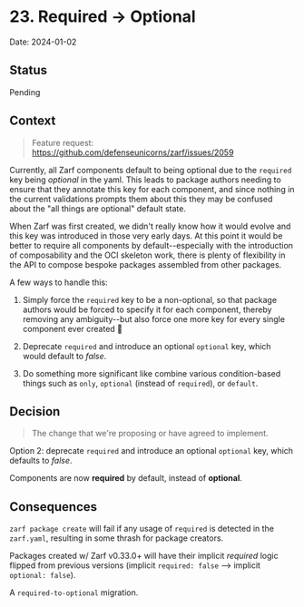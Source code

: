 # 23. Required -> Optional

Date: 2024-01-02

## Status

Pending

## Context

> Feature request: <https://github.com/defenseunicorns/zarf/issues/2059>

Currently, all Zarf components default to being optional due to the `required` key being _optional_ in the yaml. This leads to package authors needing to ensure that they annotate this key for each component, and since nothing in the current validations prompts them about this they may be confused about the "all things are optional" default state.

When Zarf was first created, we didn't really know how it would evolve and this key was introduced in those very early days. At this point it would be better to require all components by default--especially with the introduction of composability and the OCI skeleton work, there is plenty of flexibility in the API to compose bespoke packages assembled from other packages.

A few ways to handle this:

1. Simply force the `required` key to be a non-optional, so that package authors would be forced to specify it for each component, thereby removing any ambiguity--but also force one more key for every single component ever created 🫠

2. Deprecate `required` and introduce an optional `optional` key, which would default to _false_.

3. Do something more significant like combine various condition-based things such as `only`, `optional` (instead of `required`), or `default`.

## Decision

> The change that we're proposing or have agreed to implement.

Option 2: deprecate `required` and introduce an optional `optional` key, which defaults to _false_.

Components are now **required** by default, instead of **optional**.

## Consequences

`zarf package create` will fail if any usage of `required` is detected in the `zarf.yaml`, resulting in some thrash for package creators.

Packages created w/ Zarf v0.33.0+ will have their implicit _required_ logic flipped from previous versions (implicit `required: false` --> implicit `optional: false`).

A `required-to-optional` migration.
